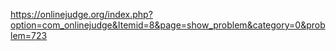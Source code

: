 https://onlinejudge.org/index.php?option=com_onlinejudge&Itemid=8&page=show_problem&category=0&problem=723